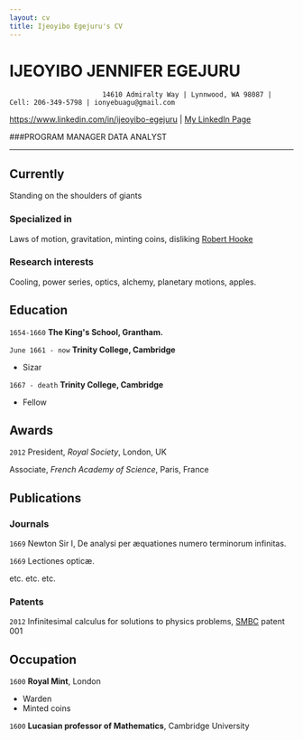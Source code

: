 ```yaml
---
layout: cv
title: Ijeoyibo Egejuru's CV
---
```

# IJEOYIBO JENNIFER EGEJURU

                           14610 Admiralty Way | Lynnwood, WA 98087 | Cell: 206-349-5798 | ionyebuagu@gmail.com

<div id="webaddress">
<a href="https://www.linkedin.com/in/ijeoyibo-egejuru">https://www.linkedin.com/in/ijeoyibo-egejuru</a>
| <a href="https://www.linkedin.com/in/ijeoyibo-egejuru"> My LinkedIn Page</a>
</div>
                                
###PROGRAM MANAGER DATA ANALYST
___
## Currently

Standing on the shoulders of giants

### Specialized in

Laws of motion, gravitation, minting coins, disliking [Robert Hooke](http://en.wikipedia.org/wiki/Robert_Hooke)


### Research interests

Cooling, power series, optics, alchemy, planetary motions, apples.


## Education

`1654-1660`
__The King's School, Grantham.__

`June 1661 - now`
__Trinity College, Cambridge__

- Sizar

`1667 - death`
__Trinity College, Cambridge__

- Fellow



## Awards

`2012`
President, *Royal Society*, London, UK

Associate, *French Academy of Science*, Paris, France



## Publications

<!-- A list is also available [online](http://scholar.google.co.uk/citations?user=LTOTl0YAAAAJ) -->

### Journals

`1669`
Newton Sir I, De analysi per æquationes numero terminorum infinitas. 

`1669`
Lectiones opticæ.

etc. etc. etc.

### Patents

`2012`
Infinitesimal calculus for solutions to physics problems, [SMBC](http://www.techdirt.com/articles/20121011/09312820678/if-patents-had-been-around-time-newton.shtml) patent 001


## Occupation

`1600`
__Royal Mint__, London

- Warden
- Minted coins

`1600`
__Lucasian professor of Mathematics__, Cambridge University



<!-- ### Footer

Last updated: May 2013 -->


